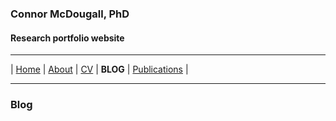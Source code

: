 ### Connor McDougall, PhD
#### Research portfolio website
___

| [Home](README.md) | [About](about.md) | [CV](cv.md) | **BLOG** | [Publications](publications.md) |

___

### Blog
